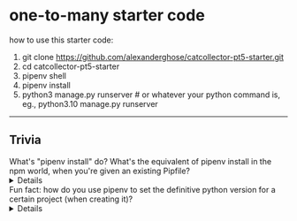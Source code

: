 # one-to-many starter code

how to use this starter code:

1. git clone https://github.com/alexanderghose/catcollector-pt5-starter.git
2. cd catcollector-pt5-starter
3. pipenv shell
4. pipenv install
6. python3 manage.py runserver         # or whatever your python command is, eg., python3.10 manage.py runserver

<hr>

## Trivia

<summary>What's "pipenv install" do? What's the equivalent of pipenv install in the npm world, when you're given an existing Pipfile?
  <details>
    It's kind of like "npm i" when you're given an existing package.json
  </details>
</summary>

<summary>Fun fact: how do you use pipenv to set the definitive python version for a certain project (when creating it)?
  <details>
    pipenv install --python 3.10
  </details>
</summary>
